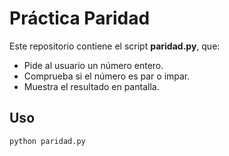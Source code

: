 # Práctica Paridad

Este repositorio contiene el script **paridad.py**, que:

- Pide al usuario un número entero.
- Comprueba si el número es par o impar.
- Muestra el resultado en pantalla.

## Uso

```bash
python paridad.py
